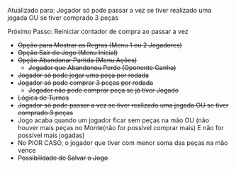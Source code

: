 Atualizado para: Jogador só pode passar a vez se tiver realizado uma jogada OU se tiver comprado 3 peças

Próximo Passo: Reiniciar contador de compra ao passar a vez

- ~~Opção para Mostrar as Regras (Menu 1 ou 2 Jogadores)~~
- ~~Opção Sair do Jogo (Menu Inicial)~~
- ~~Opção Abandonar Partida (Menu Ações)~~
  - ~~Jogador que Abandonou Perde (Oponente Ganha)~~
- ~~Jogador só pode jogar uma peça por rodada~~
- ~~Jogador só pode comprar 3 peças por rodada~~
  - ~~Jogador não pode comprar peça se já tiver Jogado~~
- ~~Lógica de Turnos~~
- ~~Jogador só pode passar a vez se tiver realizado uma jogada OU se tiver comprado 3 peças~~
- Jogo acaba quando um jogador ficar sem peças na mão OU (não houver mais peças no Monte(não for possível comprar mais) E não for possível mais jogadas)
- No PIOR CASO, o jogador que tiver com menor soma das peças na mão vence
- ~~Possibilidade de Salvar o Jogo~~
